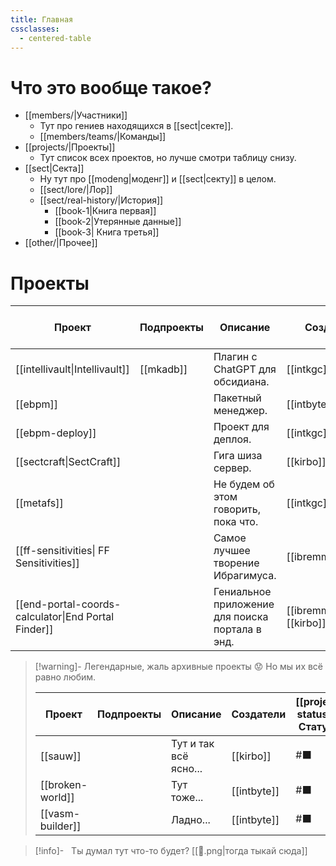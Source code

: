 ```yaml
---
title: Главная
cssclasses:
  - centered-table
---
```

# Что это вообще такое?

- [[members/|Участники]]
	- Тут про гениев находящихся в [[sect|секте]].
	- [[members/teams/|Команды]]
- [[projects/|Проекты]]
	- Тут список всех проектов, но лучше смотри таблицу снизу.
- [[sect|Секта]]
	- Ну тут про [[modeng|моденг]] и [[sect|секту]] в целом.
	- [[sect/lore/|Лор]]
	- [[sect/real-history/|История]]
		- [[book-1|Книга первая]]
		- [[book-2|Утерянные данные]]
		- [[book-3| Книга третья]]
- [[other/|Прочее]]
# Проекты

| Проект                                              | Подпроекты | Описание                                        | Создатели                    | [[project-statuses\|Статус]] |
| --------------------------------------------------- | ---------- | ----------------------------------------------- | ---------------------------- | ---------------------------- |
| [[intellivault\|Intellivault]]                      | [[mkadb]]  | Плагин с ChatGPT для обсидиана.                 | [[intkgc]]                   | #🟦                          |
| [[ebpm]]                                            |            | Пакетный менеджер.                              | [[intbyte]]                  | #📦                          |
| [[ebpm-deploy]]                                     |            | Проект для деплоя.                              | [[intkgc]]                   | #🟥                          |
| [[sectcraft\|SectCraft]]                            |            | Гига шиза сервер.                               | [[kirbo]]                    | #📢                          |
| [[metafs]]                                          |            | Не будем об этом говорить, пока что.            | [[intkgc]]                   | #💡                          |
| [[ff-sensitivities\| FF Sensitivities]]             |            | Самое лучшее творение Ибрагимуса.               | [[ibremminer837]]            | #📢                          |
| [[end-portal-coords-calculator\|End Portal Finder]] |            | Гениальное приложение для поиска портала в энд. | [[ibremminer837]], [[kirbo]] | #📢                          |

> [!warning]- Легендарные, жаль архивные проекты 😟
> Но мы их всё равно любим.
> 
> | Проект           | Подпроекты | Описание              | Создатели   | [[project-statuses\|Статус]] |
> | ---------------- | ---------- | --------------------- | ----------- | ---------------------------- |
> | [[sauw]]         |            | Тут и так всё ясно... | [[kirbo]]   | #⬛                           |
> | [[broken-world]] |            | Тут тоже...           | [[intbyte]] | #⬛                           |
> | [[vasm-builder]] |            | Ладно...              | [[intbyte]] | #⬛                           |
> 


>[!info]-  
> Ты думал тут что-то будет?
> [[🗿.png|тогда тыкай сюда]]
> 